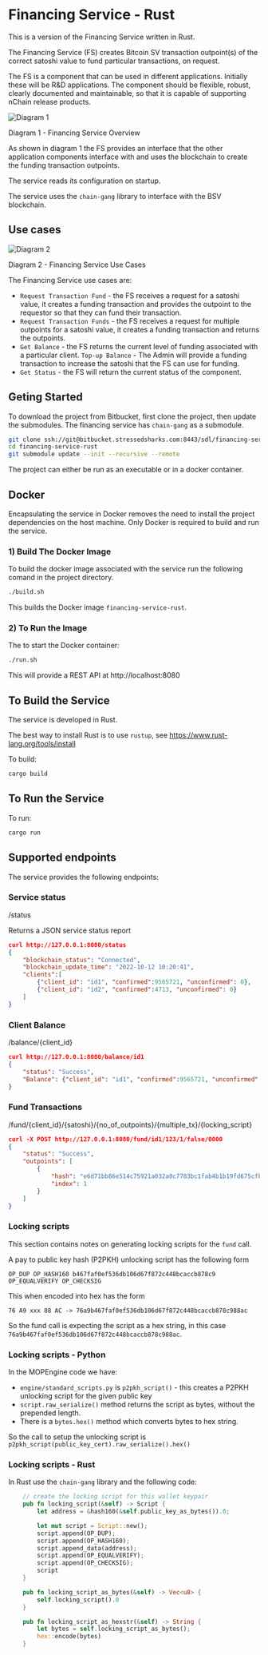 # Financing Service - Rust

This is a version of the Financing Service written in Rust.

The Financing Service (FS) creates Bitcoin SV transaction outpoint(s) of the correct satoshi value to fund particular transactions, on request.

The FS is a component that can be used in different applications. Initially these will be R&D applications. The component should be flexible, robust, clearly documented and maintainable, so that it is capable of supporting nChain release products.


![Diagram 1](docs/diagrams/overview.png)

Diagram 1 - Financing Service Overview

As shown in diagram 1 the FS provides an interface that the other application components interface with and uses the blockchain to create the funding transaction outpoints.

The service reads its configuration on startup.

The service uses the `chain-gang` library to interface with the BSV blockchain.


## Use cases

![Diagram 2](docs/diagrams/use-case.png)

Diagram 2 - Financing Service Use Cases

The Financing Service use cases are:
* `Request Transaction Fund` - the FS receives a request for a satoshi value, it creates a funding transaction and provides the outpoint to the requestor so that they can fund their transaction.
* `Request Transaction Funds` - the FS receives a request for multiple outpoints for  a satoshi value, it creates a funding transaction and returns the outpoints.
* `Get Balance` - the FS returns the current level of funding associated with a particular client.
`Top-up Balance` - The Admin will provide a funding transaction to increase the satoshi that the FS can use for funding.
* `Get Status` - the FS will return the current status of the component.



## Geting Started

To download the project from Bitbucket, first clone the project, then update the submodules.
The financing service has `chain-gang` as a submodule.
```bash
git clone ssh://git@bitbucket.stressedsharks.com:8443/sdl/financing-service-rust.git
cd financing-service-rust
git submodule update --init --recursive --remote
```
The project can either be run as an executable or in a docker container.


## Docker
Encapsulating the service in Docker removes the need to install the project dependencies on the host machine.
Only Docker is required to build and run the service.
### 1) Build The Docker Image
To build the docker image associated with the service run the following comand in the project directory.
```bash
./build.sh
```
This builds the Docker image `financing-service-rust`.
### 2) To Run the Image
The to start the Docker container:
```bash
./run.sh
```
This will provide a REST API at http://localhost:8080


## To Build the Service
The service is developed in Rust.

The best way to install Rust is to use `rustup`, see https://www.rust-lang.org/tools/install

To build:
```bash
cargo build
```

## To Run the Service
To run:
```bash
cargo run
```
## Supported endpoints
The service provides the following endpoints:
### Service status
/status

Returns a JSON service status report
```JSON
curl http://127.0.0.1:8080/status
{
    "blockchain_status": "Connected",
    "blockchain_update_time": "2022-10-12 10:20:41",
    "clients":[
        {"client_id": "id1", "confirmed":9565721, "unconfirmed": 0},
        {"client_id": "id2", "confirmed":4713, "unconfirmed": 0}
    ]
}
```

### Client Balance
/balance/{client_id}
```JSON
curl http://127.0.0.1:8080/balance/id1
{
    "status": "Success",
    "Balance": {"client_id": "id1", "confirmed":9565721, "unconfirmed": 0}
}
```

### Fund Transactions
/fund/{client_id}/{satoshi}/{no_of_outpoints}/{multiple_tx}/{locking_script}
```JSON
curl -X POST http://127.0.0.1:8080/fund/id1/123/1/false/0000
{
    "status": "Success",
    "outpoints": [
        {
            "hash": "e6d71bb86e514c75921a032a0c7783bc1fab4b1b19fd675cfb3f0b918a3460a8",
            "index": 1
        }
    ]
}
```

### Locking scripts
This section contains notes on generating locking scripts for the `fund` call.

A pay to public key hash (P2PKH) unlocking script has the following form
```
OP_DUP OP_HASH160 b467faf0ef536db106d67f872c448bcaccb878c9 OP_EQUALVERIFY OP_CHECKSIG
```
This when encoded into hex has the form
```
76 A9 xxx 88 AC -> 76a9b467faf0ef536db106d67f872c448bcaccb878c988ac
```
So the fund call is expecting the script as a hex string, in this case `76a9b467faf0ef536db106d67f872c448bcaccb878c988ac`. 

### Locking scripts - Python 
In the MOPEngine code we have:
*  `engine/standard_scripts.py` is `p2pkh_script()` - this creates a P2PKH unlocking script for the given public key
* `script.raw_serialize()` method returns the script as bytes, without the prepended length.
* There is a `bytes.hex()` method which converts bytes to hex string.


So the call to setup the unlocking script is `p2pkh_script(public_key_cert).raw_serialize().hex()`


### Locking scripts - Rust
In Rust use the `chain-gang` library and the following code: 
``` rust
    // create the locking script for this wallet keypair
    pub fn locking_script(&self) -> Script {
        let address = &hash160(&self.public_key_as_bytes()).0;

        let mut script = Script::new();
        script.append(OP_DUP);
        script.append(OP_HASH160);
        script.append_data(address);
        script.append(OP_EQUALVERIFY);
        script.append(OP_CHECKSIG);
        script
    }

    pub fn locking_script_as_bytes(&self) -> Vec<u8> {
        self.locking_script().0
    }

    pub fn locking_script_as_hexstr(&self) -> String {
        let bytes = self.locking_script_as_bytes();
        hex::encode(bytes)
    }
```





